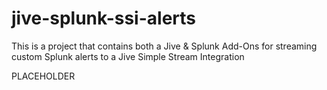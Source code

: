 # jive-splunk-ssi-alerts
This is a project that contains both a Jive &amp; Splunk Add-Ons for streaming custom Splunk alerts to a Jive Simple Stream Integration

PLACEHOLDER
